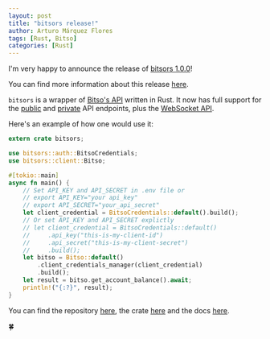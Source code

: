 ```yaml
---
layout: post
title: "bitsors release!"
author: Arturo Márquez Flores
tags: [Rust, Bitso]
categories: [Rust]
---
```


I'm very happy to announce the release of [bitsors 1.0.0](https://crates.io/crates/bitsors)!

You can find more information about this release [here](https://github.com/arturomf94/bitsors/releases/tag/1.0.0).

`bitsors` is a wrapper of [Bitso's API](https://bitso.com/api_info) written in Rust. It now has full support for  the [public](https://bitso.com/api_info#public-rest-api) and [private](https://bitso.com/api_info#private-rest-api) API endpoints, plus the [WebSocket API](https://bitso.com/api_info#websocket-api).

Here's an example of how one would use it:

```rust
extern crate bitsors;

use bitsors::auth::BitsoCredentials;
use bitsors::client::Bitso;

#[tokio::main]
async fn main() {
    // Set API_KEY and API_SECRET in .env file or
    // export API_KEY="your api_key"
    // export API_SECRET="your_api_secret"
    let client_credential = BitsoCredentials::default().build();
    // Or set API_KEY and API_SECRET explictly
    // let client_credential = BitsoCredentials::default()
    //     .api_key("this-is-my-client-id")
    //     .api_secret("this-is-my-client-secret")
    //     .build();
    let bitso = Bitso::default()
        .client_credentials_manager(client_credential)
        .build();
    let result = bitso.get_account_balance().await;
    println!("{:?}", result);
}
```

You can find the repository [here](https://github.com/arturomf94/bitsors), the crate [here](https://crates.io/crates/bitsors) and the docs [here](https://docs.rs/crate/bitsors).

🍀